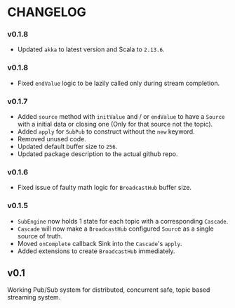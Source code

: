 # CHANGELOG

### v0.1.8

- Updated `akka` to latest version and Scala to `2.13.6`.

### v0.1.8

- Fixed `endValue` logic to be lazily called only during stream completion.

### v0.1.7

- Added `source` method with `initValue` and / or `endValue` to have a `Source` with a initial data or closing one (Only
  for that source not the topic).
- Added `apply` for `SubPub` to construct without the `new` keyword.
- Removed unused code.
- Updated default buffer size to `256`.
- Updated package description to the actual github repo.

### v0.1.6

- Fixed issue of faulty math logic for `BroadcastHub` buffer size.

### v0.1.5

- `SubEngine` now holds 1 state for each topic with a corresponding `Cascade`.
- `Cascade` will now make a `BroadcastHub` configured `Sourc`e as a single source of truth.
- Moved `onComplete` callback Sink into the `Cascade`'s `apply`.
- Added extensions to create `BroadcastHub` immediately.

## v0.1

Working Pub/Sub system for distributed, concurrent safe, topic based streaming system. 
